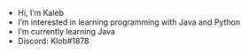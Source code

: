 - Hi, I’m Kaleb
- I’m interested in learning programming with Java and Python
- I’m currently learning Java
- Discord: Klob#1878

<!---
Klobbb/Klobbb is a ✨ special ✨ repository because its `README.md` (this file) appears on your GitHub profile.
You can click the Preview link to take a look at your changes.
--->
